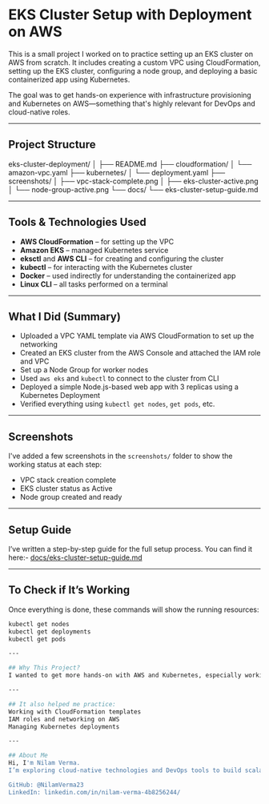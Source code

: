 # EKS Cluster Setup with Deployment on AWS

This is a small project I worked on to practice setting up an EKS cluster on AWS from scratch. It includes creating a custom VPC using CloudFormation, setting up the EKS cluster, configuring a node group, and deploying a basic containerized app using Kubernetes.

The goal was to get hands-on experience with infrastructure provisioning and Kubernetes on AWS—something that's highly relevant for DevOps and cloud-native roles.

---

## Project Structure

eks-cluster-deployment/
│
├── README.md
├── cloudformation/
│ └── amazon-vpc.yaml
├── kubernetes/
│ └── deployment.yaml
├── screenshots/
│ ├── vpc-stack-complete.png
│ ├── eks-cluster-active.png
│ └── node-group-active.png
└── docs/
└── eks-cluster-setup-guide.md


---

## Tools & Technologies Used

- **AWS CloudFormation** – for setting up the VPC
- **Amazon EKS** – managed Kubernetes service
- **eksctl** and **AWS CLI** – for creating and configuring the cluster
- **kubectl** – for interacting with the Kubernetes cluster
- **Docker** – used indirectly for understanding the containerized app
- **Linux CLI** – all tasks performed on a terminal

---

## What I Did (Summary)

- Uploaded a VPC YAML template via AWS CloudFormation to set up the networking
- Created an EKS cluster from the AWS Console and attached the IAM role and VPC
- Set up a Node Group for worker nodes
- Used `aws eks` and `kubectl` to connect to the cluster from CLI
- Deployed a simple Node.js-based web app with 3 replicas using a Kubernetes Deployment
- Verified everything using `kubectl get nodes`, `get pods`, etc.

---

## Screenshots

I've added a few screenshots in the `screenshots/` folder to show the working status at each step:
- VPC stack creation complete
- EKS cluster status as Active
- Node group created and ready

---

## Setup Guide

I’ve written a step-by-step guide for the full setup process. You can find it here:- [docs/eks-cluster-setup-guide.md](./docs/eks-cluster-setup-guide.md)

---

## To Check if It’s Working

Once everything is done, these commands will show the running resources:

```bash
kubectl get nodes
kubectl get deployments
kubectl get pods

---

## Why This Project?
I wanted to get more hands-on with AWS and Kubernetes, especially working with EKS. This was a great way to understand how the pieces fit together—from infrastructure provisioning to actual app deployment.

---

## It also helped me practice:
Working with CloudFormation templates
IAM roles and networking on AWS
Managing Kubernetes deployments

---

## About Me
Hi, I'm Nilam Verma.
I’m exploring cloud-native technologies and DevOps tools to build scalable, automated solutions. Always learning and improving.

GitHub: @NilamVerma23
LinkedIn: linkedin.com/in/nilam-verma-4b8256244/
